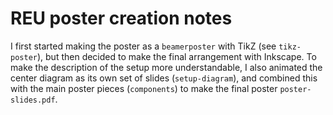 # REU poster creation notes

I first started making the poster as a `beamerposter` with TikZ (see
`tikz-poster`), but then decided to make the final arrangement with Inkscape. To
make the description of the setup more understandable, I also animated the
center diagram as its own set of slides (`setup-diagram`), and combined this
with the main poster pieces (`components`) to make the final poster
`poster-slides.pdf`.

